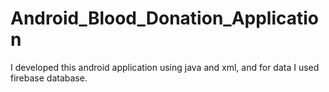 # Android_Blood_Donation_Application
I developed this android application using java and xml, and for data I used firebase database.
